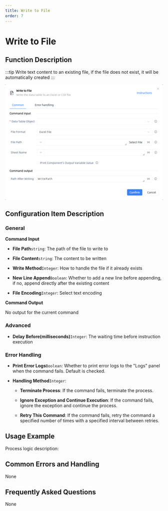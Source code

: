 ```yaml
---
title: Write to File
order: 7
---
```


# Write to File

## Function Description

:::tip 
Write text content to an existing file, if the file does not exist, it will be automatically created
:::

![Write to File](../../../assets/Write%20to%20File_command.png)

## Configuration Item Description

### General

**Command Input**

- **File Path**`string`: The path of the file to write to

- **File Content**`string`: The content to be written

- **Write Method**`Integer`: How to handle the file if it already exists

- **New Line Append**`Boolean`: Whether to add a new line before appending, if no, append directly after the existing content

- **File Encoding**`Integer`: Select text encoding


**Command Output**

No output for the current command

### Advanced

- **Delay Before(milliseconds)**`Integer`: The waiting time before instruction execution

### Error Handling

- **Print Error Logs**`Boolean`: Whether to print error logs to the "Logs" panel when the command fails. Default is checked. 

- **Handling Method**`Integer`:

    - **Terminate Process**: If the command fails, terminate the process.

    - **Ignore Exception and Continue Execution**: If the command fails, ignore the exception and continue the process.

    - **Retry This Command**: If the command fails, retry the command a specified number of times with a specified interval between retries.

## Usage Example

Process logic description:

## Common Errors and Handling

None

## Frequently Asked Questions

None

